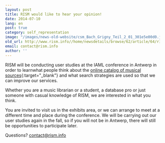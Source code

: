 ```yaml
---
layout: post
title: RISM would like to hear your opinion!
date: 2014-07-10
lang: en
post: true
category: self_representation
image: "/images/news-old-website/csm_Bach_Grigny_Teil_2_01_301e5e00d0.jpg"
old_url: http://www.rism.info//home/newsdetails/browse/62/article/64/rism-would-like-to-hear-your-opinion.html
email: contact@rism.info
author: ''
---
```



RISM will be conducting user studies at the IAML conference in Antwerp in order to learnwhat people think about the [online catalog of musical sources](http://opac.rism.info/){:target="_blank"} and what search strategies are used so that we can improve our services.

Whether you are a music librarian or a student, a database pro or just someone with casual knowledge of RISM, we are interested in what you think.

You are invited to visit us in the exhibits area, or we can arrange to meet at a different time and place during the conference. We will be carrying out our user studies again in the fall, so if you will not be in Antwerp, there will still be opportunities to participate later.

Questions? [contact@rism.info](mailto:contact@rism.info "Opens window for sending email")